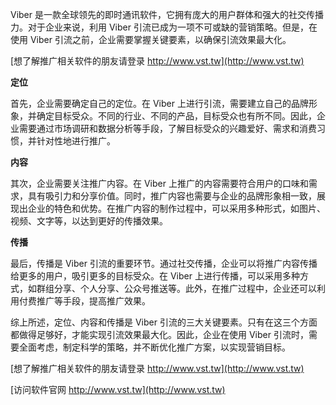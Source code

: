 Viber 是一款全球领先的即时通讯软件，它拥有庞大的用户群体和强大的社交传播力。对于企业来说，利用 Viber 引流已成为一项不可或缺的营销策略。但是，在使用 Viber 引流之前，企业需要掌握关键要素，以确保引流效果最大化。

[想了解推广相关软件的朋友请登录 http://www.vst.tw](http://www.vst.tw)

**定位**

首先，企业需要确定自己的定位。在 Viber 上进行引流，需要建立自己的品牌形象，并确定目标受众。不同的行业、不同的产品，目标受众也有所不同。因此，企业需要通过市场调研和数据分析等手段，了解目标受众的兴趣爱好、需求和消费习惯，并针对性地进行推广。

**内容**

其次，企业需要关注推广内容。在 Viber 上推广的内容需要符合用户的口味和需求，具有吸引力和分享价值。同时，推广内容也需要与企业的品牌形象相一致，展现出企业的特色和优势。在推广内容的制作过程中，可以采用多种形式，如图片、视频、文字等，以达到更好的传播效果。

**传播**

最后，传播是 Viber 引流的重要环节。通过社交传播，企业可以将推广内容传播给更多的用户，吸引更多的目标受众。在 Viber 上进行传播，可以采用多种方式，如群组分享、个人分享、公众号推送等。此外，在推广过程中，企业还可以利用付费推广等手段，提高推广效果。

综上所述，定位、内容和传播是 Viber 引流的三大关键要素。只有在这三个方面都做得足够好，才能实现引流效果最大化。因此，企业在使用 Viber 引流时，需要全面考虑，制定科学的策略，并不断优化推广方案，以实现营销目标。

[想了解推广相关软件的朋友请登录 http://www.vst.tw](http://www.vst.tw)


[访问软件官网 http://www.vst.tw](http://www.vst.tw)
